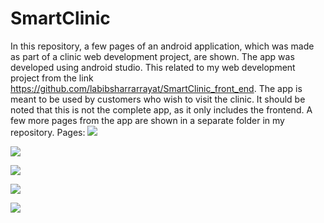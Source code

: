 # SmartClinic
In this repository, a few pages of an android application, which was made as part of a clinic web development project, are shown. The app was developed using android studio. This related to my web development project from the link https://github.com/labibsharrarrayat/SmartClinic_front_end. The app is meant to be used by customers who wish to visit the clinic. It should be noted that this is not the complete app, as it only includes the frontend. A few more pages from the app are shown in a separate folder in my repository.
Pages:
![](smart_app_images/im1.JPG)


![](smart_app_images/im2.JPG)


![](smart_app_images/im3.JPG)


![](smart_app_images/im4.JPG)


![](smart_app_images/im5.JPG)
